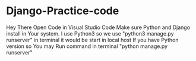 # Django-Practice-code
Hey There Open Code in Visual Studio Code Make sure Python and Django install in Your system. I use Python3 so we use "python3 manage.py runserver" in terminal it would be start in local host 
If you have Python version so You may Run command in terminal "python manage.py runserver"
